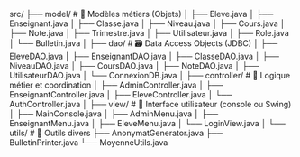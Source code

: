 src/
├── model/             # 🧩 Modèles métiers (Objets)
│   ├── Eleve.java
│   ├── Enseignant.java
│   ├── Classe.java
│   ├── Niveau.java
│   ├── Cours.java
│   ├── Note.java
│   ├── Trimestre.java
│   ├── Utilisateur.java
│   ├── Role.java
│   └── Bulletin.java
│
├── dao/               # 🗃️ Data Access Objects (JDBC)
│   ├── EleveDAO.java
│   ├── EnseignantDAO.java
│   ├── ClasseDAO.java
│   ├── NiveauDAO.java
│   ├── CoursDAO.java
│   ├── NoteDAO.java
│   ├── UtilisateurDAO.java
│   └── ConnexionDB.java
│
├── controller/        # 🧠 Logique métier et coordination
│   ├── AdminController.java
│   ├── EnseignantController.java
│   ├── EleveController.java
│   └── AuthController.java
│
├── view/              # 🎨 Interface utilisateur (console ou Swing)
│   ├── MainConsole.java
│   ├── AdminMenu.java
│   ├── EnseignantMenu.java
│   ├── EleveMenu.java
│   └── LoginView.java
│
└── utils/             # 🔧 Outils divers
    ├── AnonymatGenerator.java
    ├── BulletinPrinter.java
    └── MoyenneUtils.java
